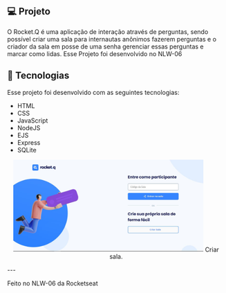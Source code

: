 ## 💻 Projeto

O Rocket.Q é uma aplicação de interação através de perguntas, sendo possível criar uma sala para internautas anônimos fazerem perguntas e o criador da sala em posse de uma senha gerenciar essas perguntas e marcar como lidas.
Esse Projeto foi desenvolvido no NLW-06

## 🚀 Tecnologias

Esse projeto foi desenvolvido com as seguintes tecnologias:

- HTML
- CSS
- JavaScript
- NodeJS
- EJS
- Express
- SQLite

<p align="center">
  <img alt="Rocket.Q" title="Rocket.Q" src="/doc/img/tela-inicial.JPG" width="440px" />
  Criar sala.
</p>
---

Feito no NLW-06 da Rocketseat
